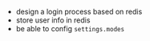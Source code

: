 - design a login process based on redis
- store user info in redis
- be able to config `settings.modes`
